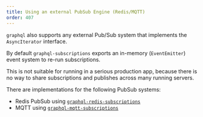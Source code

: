 ```yaml
---
title: Using an external PubSub Engine (Redis/MQTT)
order: 407
---
```


`graphql` also supports any external Pub/Sub system that implements the `AsyncIterator` interface.

By default `graphql-subscriptions` exports an in-memory (`EventEmitter`) event system to re-run subscriptions. 

This is not suitable for running in a serious production app, because there is no way to share subscriptions and publishes across many running servers.

There are implementations for the following PubSub systems:

* Redis PubSub using [`graphql-redis-subscriptions`](https://www.npmjs.com/package/graphql-redis-subscriptions)
* MQTT using [`graphql-mqtt-subscriptions`](https://www.npmjs.com/package/graphql-mqtt-subscriptions)
